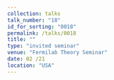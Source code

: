 ```yaml
---
collection: talks
talk_number: "18"
id_for_sorting: "0018"
permalink: /talks/0018
title: "" 
type: "invited seminar"
venue: "Fermilab Theory Seminar"
date: 02 /21
location: "USA"
---
```

